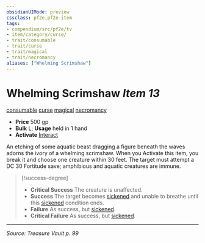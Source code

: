 ```yaml
---
obsidianUIMode: preview
cssclass: pf2e,pf2e-item
tags:
- compendium/src/pf2e/tv
- item/category/curse/
- trait/consumable
- trait/curse
- trait/magical
- trait/necromancy
aliases: ["Whelming Scrimshaw"]
---
```

# Whelming Scrimshaw *Item 13*  
[consumable](rules/traits/consumable.md "Consumable Item Trait")  [curse](rules/traits/curse.md "Curse Effect Trait")  [magical](rules/traits/magical.md "Magical Item Trait")  [necromancy](rules/traits/necromancy.md "Necromancy School Trait")  

- **Price** 500 gp
- **Bulk** L; **Usage** held in 1 hand
- **Activate** [Interact](rules/actions/interact.md)

An etching of some aquatic beast dragging a figure beneath the waves adorns the ivory of a whelming scrimshaw. When you Activate this item, you break it and choose one creature within 30 feet. The target must attempt a DC 30 Fortitude save; amphibious and aquatic creatures are immune.

> [!success-degree] 
> - **Critical Success** The creature is unaffected.
> - **Success** The target becomes [sickened](rules/conditions.md#Sickened) and unable to breathe until this [sickened](rules/conditions.md#Sickened) condition ends.
> - **Failure** As success, but [sickened](rules/conditions.md#Sickened).
> - **Critical Failure** As success, but [sickened](rules/conditions.md#Sickened).


---
*Source: Treasure Vault p. 99*